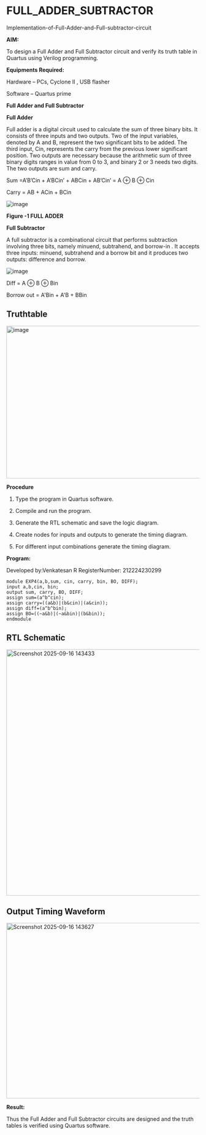 # FULL_ADDER_SUBTRACTOR

Implementation-of-Full-Adder-and-Full-subtractor-circuit

**AIM:**

To design a Full Adder and Full Subtractor circuit and verify its truth table in Quartus using Verilog programming.

**Equipments Required:**

Hardware – PCs, Cyclone II , USB flasher

Software – Quartus prime

**Full Adder and Full Subtractor**

**Full Adder**

Full adder is a digital circuit used to calculate the sum of three binary bits. It consists of three inputs and two outputs. Two of the input variables, denoted by A and B, represent the two significant bits to be added. The third input, Cin, represents the carry from the previous lower significant position. Two outputs are necessary because the arithmetic sum of three binary digits ranges in value from 0 to 3, and binary 2 or 3 needs two digits. The two outputs are sum and carry.

Sum =A’B’Cin + A’BCin’ + ABCin + AB’Cin’ = A ⊕ B ⊕ Cin 

Carry = AB + ACin + BCin

![image](https://github.com/naavaneetha/FULL_ADDER_SUBTRACTOR/assets/154305477/0f30ba51-5ffb-4198-845f-18e054f675e7)

**Figure -1 FULL ADDER**

**Full Subtractor**

A full subtractor is a combinational circuit that performs subtraction involving three bits, namely minuend, subtrahend, and borrow-in . It accepts three inputs: minuend, subtrahend and a borrow bit and it produces two outputs: difference and borrow.

![image](https://github.com/naavaneetha/FULL_ADDER_SUBTRACTOR/assets/154305477/02b24f51-ab51-4304-9ad6-7b81ffc1ead5)

Diff = A ⊕ B ⊕ Bin 

Borrow out = A'Bin + A'B + BBin

## Truthtable
<img width="513" height="398" alt="image" src="https://github.com/user-attachments/assets/907b0987-c815-4da0-81cb-483fe0c1dd5a" />

**Procedure**

01. Type the program in Quartus software.

02. Compile and run the program.

03. Generate the RTL schematic and save the logic diagram.

04. Create nodes for inputs and outputs to generate the timing diagram.

05. For different input combinations generate the timing diagram.

**Program:**

 Developed by:Venkatesan R RegisterNumber: 212224230299
```
module EXP4(a,b,sum, cin, carry, bin, BO, DIFF);
input a,b,cin, bin;
output sum, carry, BO, DIFF;
assign sum=(a^b^cin);
assign carry=((a&b)|(b&cin)|(a&cin));
assign diff=(a^b^bin);
assign BO=((~a&b)|(~a&bin)|(b&bin));
endmodule
```

## RTL Schematic
<img width="813" height="642" alt="Screenshot 2025-09-16 143433" src="https://github.com/user-attachments/assets/15662e03-563a-4244-99cf-e6971ff969ae" />

## Output Timing Waveform
<img width="1919" height="458" alt="Screenshot 2025-09-16 143627" src="https://github.com/user-attachments/assets/aec11f67-1402-4ec5-add7-be7b355301a9" />

**Result:**

Thus the Full Adder and Full Subtractor circuits are designed and the truth tables is verified using Quartus software.



